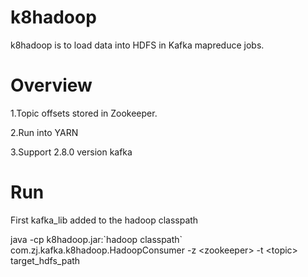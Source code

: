 k8hadoop
========

k8hadoop is to load data into HDFS in Kafka mapreduce jobs.

Overview
========

1.Topic offsets stored in Zookeeper.

2.Run into YARN

3.Support 2.8.0 version kafka

Run
========

First kafka_lib added to the hadoop classpath

java -cp k8hadoop.jar:\`hadoop classpath\` com.zj.kafka.k8hadoop.HadoopConsumer -z \<zookeeper\> -t \<topic\> target_hdfs_path
